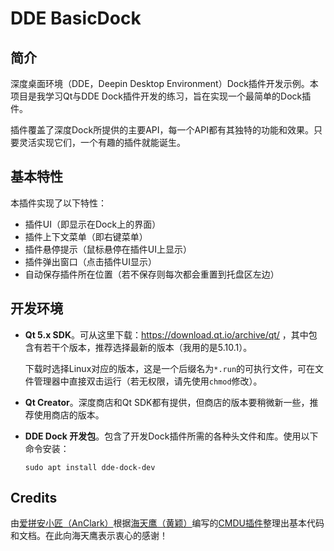 # DDE BasicDock

## 简介

深度桌面环境（DDE，Deepin Desktop Environment）Dock插件开发示例。本项目是我学习Qt与DDE Dock插件开发的练习，旨在实现一个最简单的Dock插件。

插件覆盖了深度Dock所提供的主要API，每一个API都有其独特的功能和效果。只要灵活实现它们，一个有趣的插件就能诞生。

## 基本特性

本插件实现了以下特性：

- 插件UI（即显示在Dock上的界面）
- 插件上下文菜单（即右键菜单）
- 插件悬停提示（鼠标悬停在插件UI上显示）
- 插件弹出窗口（点击插件UI显示）
- 自动保存插件所在位置（若不保存则每次都会重置到托盘区左边）

## 开发环境

- **Qt 5.x SDK**。可从这里下载：https://download.qt.io/archive/qt/ ，其中包含有若干个版本，推荐选择最新的版本（我用的是5.10.1）。

  下载时选择Linux对应的版本，这是一个后缀名为`*.run`的可执行文件，可在文件管理器中直接双击运行（若无权限，请先使用`chmod`修改）。

- **Qt Creator**。深度商店和Qt SDK都有提供，但商店的版本要稍微新一些，推荐使用商店的版本。

- **DDE Dock 开发包**。包含了开发Dock插件所需的各种头文件和库。使用以下命令安装：

  ```shell
  sudo apt install dde-dock-dev
  ```

## Credits

由[爱拼安小匠（AnClark）](https://github.com/AnClark)根据[海天鹰（黄颖）](https://github.com/sonichy/)编写的[CMDU插件](https://github.com/sonichy/CMDU_DDE_DOCK)整理出基本代码和文档。在此向海天鹰表示衷心的感谢！
